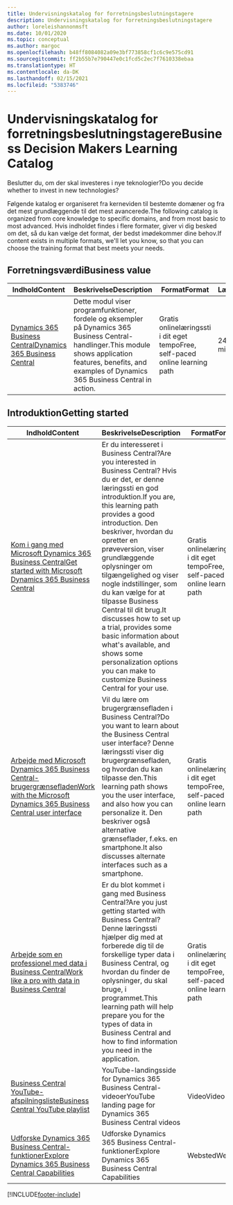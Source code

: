 ```yaml
---
title: Undervisningskatalog for forretningsbeslutningstagere
description: Undervisningskatalog for forretningsbeslutningstagere
author: loreleishannonmsft
ms.date: 10/01/2020
ms.topic: conceptual
ms.author: margoc
ms.openlocfilehash: b48ff8084082a09e3bf773858cf1c6c9e575cd91
ms.sourcegitcommit: ff2b55b7e790447e0c1fcd5c2ec7f7610338ebaa
ms.translationtype: HT
ms.contentlocale: da-DK
ms.lasthandoff: 02/15/2021
ms.locfileid: "5383746"
---
```

# <a name="business-decision-makers-learning-catalog"></a><span data-ttu-id="6a9af-103">Undervisningskatalog for forretningsbeslutningstagere</span><span class="sxs-lookup"><span data-stu-id="6a9af-103">Business Decision Makers Learning Catalog</span></span>

<span data-ttu-id="6a9af-104">Beslutter du, om der skal investeres i nye teknologier?</span><span class="sxs-lookup"><span data-stu-id="6a9af-104">Do you decide whether to invest in new technologies?</span></span>

<span data-ttu-id="6a9af-105">Følgende katalog er organiseret fra kerneviden til bestemte domæner og fra det mest grundlæggende til det mest avancerede.</span><span class="sxs-lookup"><span data-stu-id="6a9af-105">The following catalog is organized from core knowledge to specific domains, and from most basic to most advanced.</span></span> <span data-ttu-id="6a9af-106">Hvis indholdet findes i flere formater, giver vi dig besked om det, så du kan vælge det format, der bedst imødekommer dine behov.</span><span class="sxs-lookup"><span data-stu-id="6a9af-106">If content exists in multiple formats, we'll let you know, so that you can choose the training format that best meets your needs.</span></span>  

## <a name="business-value"></a><span data-ttu-id="6a9af-107">Forretningsværdi<a name="busvalue"></a></span><span class="sxs-lookup"><span data-stu-id="6a9af-107">Business value<a name="busvalue"></a></span></span>

| <span data-ttu-id="6a9af-108">Indhold</span><span class="sxs-lookup"><span data-stu-id="6a9af-108">Content</span></span>                                                                 | <span data-ttu-id="6a9af-109">Beskrivelse</span><span class="sxs-lookup"><span data-stu-id="6a9af-109">Description</span></span>                                                                                                | <span data-ttu-id="6a9af-110">Format</span><span class="sxs-lookup"><span data-stu-id="6a9af-110">Format</span></span>                                | <span data-ttu-id="6a9af-111">Længde</span><span class="sxs-lookup"><span data-stu-id="6a9af-111">Length</span></span>     |
|----------------------------------------------------------------------------------------------------------------|------------------------------------------------------------------------------------------------------------|---------------------------------------|------------|
| [<span data-ttu-id="6a9af-112">Dynamics 365 Business Central</span><span class="sxs-lookup"><span data-stu-id="6a9af-112">Dynamics 365 Business Central</span></span>](https://docs.microsoft.com/learn/modules/dynamics-365-business-central/) | <span data-ttu-id="6a9af-113">Dette modul viser programfunktioner, fordele og eksempler på Dynamics 365 Business Central-handlinger.</span><span class="sxs-lookup"><span data-stu-id="6a9af-113">This module shows application features, benefits, and examples of Dynamics 365 Business Central in action.</span></span> | <span data-ttu-id="6a9af-114">Gratis onlinelæringssti i dit eget tempo</span><span class="sxs-lookup"><span data-stu-id="6a9af-114">Free, self-paced online learning path</span></span> | <span data-ttu-id="6a9af-115">24 minutter</span><span class="sxs-lookup"><span data-stu-id="6a9af-115">24 minutes</span></span> |

## <a name="getting-started"></a><span data-ttu-id="6a9af-116">Introduktion<a name="get-started"></a></span><span class="sxs-lookup"><span data-stu-id="6a9af-116">Getting started<a name="get-started"></a></span></span>

| <span data-ttu-id="6a9af-117">Indhold</span><span class="sxs-lookup"><span data-stu-id="6a9af-117">Content</span></span>                                                                                                                             | <span data-ttu-id="6a9af-118">Beskrivelse</span><span class="sxs-lookup"><span data-stu-id="6a9af-118">Description</span></span>                                                                                                                                                                                                                                                                                      | <span data-ttu-id="6a9af-119">Format</span><span class="sxs-lookup"><span data-stu-id="6a9af-119">Format</span></span>                                | <span data-ttu-id="6a9af-120">Længde</span><span class="sxs-lookup"><span data-stu-id="6a9af-120">Length</span></span>             |
|------------------------------------------------------------------------------------------------------------------------------------------------------------------------------|--------------------------------------------------------------------------------------------------------------------------------------------------------------------------------------------------------------------------------------------------------------------------------------------------|---------------------------------------|--------------------|
| [<span data-ttu-id="6a9af-121">Kom i gang med Microsoft Dynamics 365 Business Central</span><span class="sxs-lookup"><span data-stu-id="6a9af-121">Get started with Microsoft Dynamics 365 Business Central</span></span>](https://docs.microsoft.com/learn/paths/get-started-dynamics-365-business-central/)                          | <span data-ttu-id="6a9af-122">Er du interesseret i Business Central?</span><span class="sxs-lookup"><span data-stu-id="6a9af-122">Are you interested in Business Central?</span></span> <span data-ttu-id="6a9af-123">Hvis du er det, er denne læringssti en god introduktion.</span><span class="sxs-lookup"><span data-stu-id="6a9af-123">If you are, this learning path provides a good introduction.</span></span> <span data-ttu-id="6a9af-124">Den beskriver, hvordan du opretter en prøveversion, viser grundlæggende oplysninger om tilgængelighed og viser nogle indstillinger, som du kan vælge for at tilpasse Business Central til dit brug.</span><span class="sxs-lookup"><span data-stu-id="6a9af-124">It discusses how to set up a trial, provides some basic information about what's available, and shows some personalization options you can make to customize Business Central for your use.</span></span> | <span data-ttu-id="6a9af-125">Gratis onlinelæringssti i dit eget tempo</span><span class="sxs-lookup"><span data-stu-id="6a9af-125">Free, self-paced online learning path</span></span> | <span data-ttu-id="6a9af-126">3 timer og 4 minutter</span><span class="sxs-lookup"><span data-stu-id="6a9af-126">3 hours 4 minutes</span></span>  |
| [<span data-ttu-id="6a9af-127">Arbejde med Microsoft Dynamics 365 Business Central-brugergrænsefladen</span><span class="sxs-lookup"><span data-stu-id="6a9af-127">Work with the Microsoft Dynamics 365 Business Central user interface</span></span>](https://docs.microsoft.com/learn/paths/work-with-user-interface-dynamics-365-business-central/) | <span data-ttu-id="6a9af-128">Vil du lære om brugergrænsefladen i Business Central?</span><span class="sxs-lookup"><span data-stu-id="6a9af-128">Do you want to learn about the Business Central user interface?</span></span> <span data-ttu-id="6a9af-129">Denne læringssti viser dig brugergrænsefladen, og hvordan du kan tilpasse den.</span><span class="sxs-lookup"><span data-stu-id="6a9af-129">This learning path shows you the user interface, and also how you can personalize it.</span></span> <span data-ttu-id="6a9af-130">Den beskriver også alternative grænseflader, f.eks. en smartphone.</span><span class="sxs-lookup"><span data-stu-id="6a9af-130">It also discusses alternate interfaces such as a smartphone.</span></span>                                                                               | <span data-ttu-id="6a9af-131">Gratis onlinelæringssti i dit eget tempo</span><span class="sxs-lookup"><span data-stu-id="6a9af-131">Free, self-paced online learning path</span></span> | <span data-ttu-id="6a9af-132">2 timer og 27 minutter</span><span class="sxs-lookup"><span data-stu-id="6a9af-132">2 hours 27 minutes</span></span> |
| [<span data-ttu-id="6a9af-133">Arbejde som en professionel med data i Business Central</span><span class="sxs-lookup"><span data-stu-id="6a9af-133">Work like a pro with data in Business Central</span></span>](https://docs.microsoft.com/learn/paths/work-pro-data-dynamics-365-business-central)                                    | <span data-ttu-id="6a9af-134">Er du blot kommet i gang med Business Central?</span><span class="sxs-lookup"><span data-stu-id="6a9af-134">Are you just getting started with Business Central?</span></span> <span data-ttu-id="6a9af-135">Denne læringssti hjælper dig med at forberede dig til de forskellige typer data i Business Central, og hvordan du finder de oplysninger, du skal bruge, i programmet.</span><span class="sxs-lookup"><span data-stu-id="6a9af-135">This learning path will help prepare you for the types of data in Business Central and how to find information you need in the application.</span></span>                                                                                                  | <span data-ttu-id="6a9af-136">Gratis onlinelæringssti i dit eget tempo</span><span class="sxs-lookup"><span data-stu-id="6a9af-136">Free, self-paced online learning path</span></span> | <span data-ttu-id="6a9af-137">2 timer og 27 minutter</span><span class="sxs-lookup"><span data-stu-id="6a9af-137">2 hours 27 minutes</span></span> |
| [<span data-ttu-id="6a9af-138">Business Central YouTube-afspilningsliste</span><span class="sxs-lookup"><span data-stu-id="6a9af-138">Business Central YouTube playlist</span></span>](https://www.youtube.com/playlist?list=PLcakwueIHoT-wVFPKUtmxlqcG1kJ0oqq4)                                                                | <span data-ttu-id="6a9af-139">YouTube-landingsside for Dynamics 365 Business Central-videoer</span><span class="sxs-lookup"><span data-stu-id="6a9af-139">YouTube landing page for Dynamics 365 Business Central videos</span></span>                                                                                                                                                                                                                                    | <span data-ttu-id="6a9af-140">Video</span><span class="sxs-lookup"><span data-stu-id="6a9af-140">Video</span></span>                                 |                    |
| [<span data-ttu-id="6a9af-141">Udforske Dynamics 365 Business Central-funktioner</span><span class="sxs-lookup"><span data-stu-id="6a9af-141">Explore Dynamics 365 Business Central Capabilities</span></span>](https://dynamics.microsoft.com/business-central/capabilities/)                                                    | <span data-ttu-id="6a9af-142">Udforske Dynamics 365 Business Central-funktioner</span><span class="sxs-lookup"><span data-stu-id="6a9af-142">Explore Dynamics 365 Business Central Capabilities</span></span>                                                                                                                                                                                                                                               | <span data-ttu-id="6a9af-143">Websted</span><span class="sxs-lookup"><span data-stu-id="6a9af-143">Website</span></span>                               |                    |


[!INCLUDE[footer-include](../includes/footer-banner.md)]